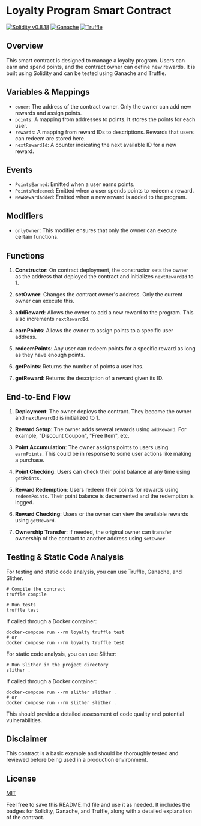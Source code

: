 # Loyalty Program Smart Contract

[![Solidity v0.8.18](https://img.shields.io/badge/Solidity-v0.8.18-blue.svg)](https://soliditylang.org/) [![Ganache](https://img.shields.io/badge/Ganache-CLI-orange.svg)](https://www.trufflesuite.com/ganache) [![Truffle](https://img.shields.io/badge/Truffle-v5.11.4-green.svg)](https://www.trufflesuite.com/truffle)

## Overview

This smart contract is designed to manage a loyalty program. Users can earn and spend points, and the contract owner can define new rewards. It is built using Solidity and can be tested using Ganache and Truffle.

## Variables & Mappings

- `owner`: The address of the contract owner. Only the owner can add new rewards and assign points.
- `points`: A mapping from addresses to points. It stores the points for each user.
- `rewards`: A mapping from reward IDs to descriptions. Rewards that users can redeem are stored here.
- `nextRewardId`: A counter indicating the next available ID for a new reward.

## Events

- `PointsEarned`: Emitted when a user earns points.
- `PointsRedeemed`: Emitted when a user spends points to redeem a reward.
- `NewRewardAdded`: Emitted when a new reward is added to the program.

## Modifiers

- `onlyOwner`: This modifier ensures that only the owner can execute certain functions.

## Functions

1. **Constructor**: On contract deployment, the constructor sets the owner as the address that deployed the contract and initializes `nextRewardId` to 1.

2. **setOwner**: Changes the contract owner's address. Only the current owner can execute this.

3. **addReward**: Allows the owner to add a new reward to the program. This also increments `nextRewardId`.

4. **earnPoints**: Allows the owner to assign points to a specific user address.

5. **redeemPoints**: Any user can redeem points for a specific reward as long as they have enough points.

6. **getPoints**: Returns the number of points a user has.

7. **getReward**: Returns the description of a reward given its ID.

## End-to-End Flow

1. **Deployment**: The owner deploys the contract. They become the owner and `nextRewardId` is initialized to 1.

2. **Reward Setup**: The owner adds several rewards using `addReward`. For example, "Discount Coupon", "Free Item", etc.

3. **Point Accumulation**: The owner assigns points to users using `earnPoints`. This could be in response to some user actions like making a purchase.

4. **Point Checking**: Users can check their point balance at any time using `getPoints`.

5. **Reward Redemption**: Users redeem their points for rewards using `redeemPoints`. Their point balance is decremented and the redemption is logged.

6. **Reward Checking**: Users or the owner can view the available rewards using `getReward`.

7. **Ownership Transfer**: If needed, the original owner can transfer ownership of the contract to another address using `setOwner`.

## Testing & Static Code Analysis

For testing and static code analysis, you can use Truffle, Ganache, and Slither.

```
# Compile the contract
truffle compile

# Run tests
truffle test
```

If called through a Docker container:

```
docker-compose run --rm loyalty truffle test
# or
docker compose run --rm loyalty truffle test
```

For static code analysis, you can use Slither:

```
# Run Slither in the project directory
slither .
```

If called through a Docker container:

```
docker-compose run --rm slither slither .
# or
docker compose run --rm slither slither .
```

This should provide a detailed assessment of code quality and potential vulnerabilities.

## Disclaimer

This contract is a basic example and should be thoroughly tested and reviewed before being used in a production environment.

## License

[MIT](https://opensource.org/licenses/MIT)

Feel free to save this README.md file and use it as needed. It includes the badges for Solidity, Ganache, and Truffle, along with a detailed explanation of the contract.